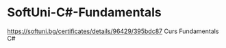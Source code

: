 # SoftUni-C#-Fundamentals
https://softuni.bg/certificates/details/96429/395bdc87
Curs Fundamentals C#
